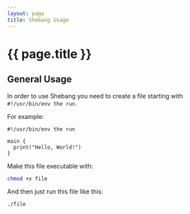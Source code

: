 ```yaml
---
layout: page
title: Shebang Usage
---
```


# {{ page.title }}

## General Usage
In order to use Shebang you need to create a file starting with `#!/usr/bin/env the run`.

For example:

```the
#!/usr/bin/env the run

main {
  print("Hello, World!")
}
```

Make this file executable with:

```bash
chmod +x file
```

And then just run this file like this:

```bash
./file
```
